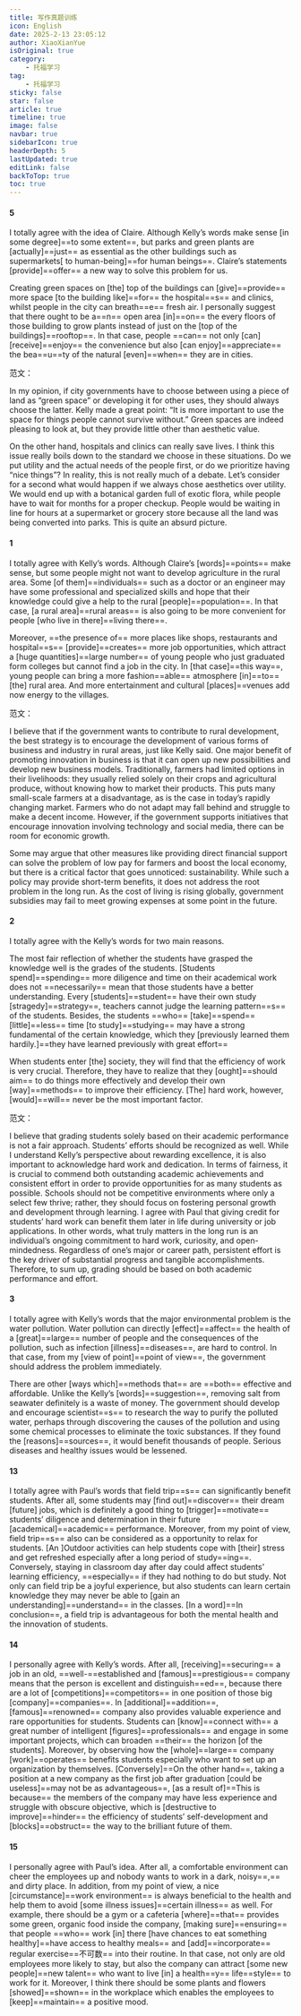 ```yaml
---
title: 写作真题训练
icon: English
date: 2025-2-13 23:05:12
author: XiaoXianYue
isOriginal: true
category: 
    - 托福学习
tag:
    - 托福学习
sticky: false
star: false
article: true
timeline: true
image: false
navbar: true
sidebarIcon: true
headerDepth: 5
lastUpdated: true
editLink: false
backToTop: true
toc: true
---
```


#### 5

I totally agree with the idea of Claire. Although Kelly’s words make sense [in some degree]==to some extent==, but parks and green plants are [actually]==just== as essential  as the other buildings such as supermarkets[ to human-being]==for human beings==. Claire’s statements [provide]==offer== a new way to solve this problem for us.

Creating green spaces on [the] top of the buildings can [give]==provide== more space [to the building like]==for== the  hospital==s== and clinics, whilst people in the city can breath==e== fresh air. I personally suggest that there ought to be a==n== open area [in]==on== the every floors of those building to grow plants instead of just on the [top of the buildings]==rooftop==. In that case, people ==can== not only [can] [receive]==enjoy== the convenience but also [can enjoy]==appreciate== the bea==u==ty of the natural [even]==when== they are in cities.

范文：

In my opinion, if city governments have to choose between using a piece of land as “green space” or developing it for other uses, they should always choose the latter. Kelly made a great point: “It is more important to use the space for things people cannot survive without.” Green spaces are indeed pleasing to look at, but they provide little other than aesthetic value. 

On the other hand, hospitals and clinics can really save lives. I think this issue really boils down to the standard we choose in these situations. Do we put utility and the actual needs of the people first, or do we prioritize having “nice things”? In reality, this is not really much of a debate. Let’s consider for a second what would happen if we always chose aesthetics over utility. We would end up with a botanical garden full of exotic flora, while people have to wait for months for a proper checkup. People would be waiting in line for hours at a supermarket or grocery store because all the land was being converted into parks. This is quite an absurd picture.

#### 1

I totally agree with Kelly’s words. Although Claire’s [words]==points== make sense, but some people might not want to develop agriculture in the rural area. Some [of them]==individuals==  such as a doctor or an engineer may have some professional and specialized skills and hope that their knowledge could give a help to the rural [people]==population==. In that case, [a rural area]==rural areas== is also going to be more convenient for people [who live in there]==living there==.

Moreover, ==the presence of== more places like shops, restaurants and hospital==s== [provide]==creates== more job opportunities, which attract a [huge quantities]==large number== of young people who just graduated form colleges but cannot find a job in the city. In [that case]==this way==, young people can bring a more fashion==able== atmosphere [in]==to== [the] rural area. And more entertainment and cultural [places]==venues add now energy to the villages.

范文：

I believe that if the government wants to contribute to rural development, the best strategy is to encourage the development of various forms of business and industry in rural areas, just like Kelly said. One major benefit of promoting innovation in business is that it can open up new possibilities and develop new business models. Traditionally, farmers had limited options in their livelihoods: they usually relied solely on their crops and agricultural produce, without knowing how to market their products. This puts many small-scale farmers at a disadvantage, as is the case in today’s rapidly changing market. Farmers who do not adapt may fall behind and struggle to make a decent income. However, if the government supports initiatives that encourage innovation involving technology and social media, there can be room for economic growth. 

Some may argue that other measures like providing direct financial support can solve the problem of low pay for farmers and boost the local economy, but there is a critical factor that goes unnoticed: sustainability. While such a policy may provide short-term benefits, it does not address the root problem in the long run. As the cost of living is rising globally, government subsidies may fail to meet growing expenses at some point in the future.



#### 2

I totally agree with the Kelly’s words for two main reasons.

The most fair reflection of whether the students have grasped the knowledge well is the grades of the students. [Students spend]==spending== more diligence and time on their academical work does not ==necessarily== mean that those students have a better understanding. Every [students]==student== have their own study [stragedy]==strategy==, teachers cannot judge the learning pattern==s== of the students. Besides, the students ==who== [take]==spend== [little]==less== time [to study]==studying== may have a strong fundamental of the certain knowledge, which they [previously learned them hardily.]==they have learned previously with great effort==

When students enter [the] society, they will find that the efficiency of work is very crucial. Therefore, they have to realize that they [ought]==should aim== to do things more effectively and develop their own [way]==methods== to improve their efficiency. [The] hard work, however, [would]==will== never be the most important factor.

范文：

I believe that grading students solely based on their academic performance is not a fair approach. Students’ efforts should be recognized as well. While I understand Kelly’s perspective about rewarding excellence, it is also important to acknowledge hard work and dedication. In terms of fairness, it is crucial to commend both outstanding academic achievements and consistent effort in order to provide opportunities for as many students as possible. Schools should not be competitive environments where only a select few thrive; rather, they should focus on fostering personal growth and development through learning. I agree with Paul that giving credit for students’ hard work can benefit them later in life during university or job applications. In other words, what truly matters in the long run is an individual’s ongoing commitment to hard work, curiosity, and open-mindedness. Regardless of one’s major or career path, persistent effort is the key driver of substantial progress and tangible accomplishments. Therefore, to sum up, grading should be based on both academic performance and effort.



#### 3

I totally agree with Kelly’s words that the major environmental problem is the water pollution. Water pollution can directly [effect]==affect== the health of a [great]==large== number of people and the consequences of the pollution, such as infection [illness]==diseases==, are hard to control. In that case, from my [view of point]==point of view==, the government should address the problem immediately. 

There are other [ways which]==methods that== are ==both== effective and affordable. Unlike the Kelly’s [words]==suggestion==, removing salt from seawater definitely is a waste of money. The government should develop and encourage scientist==s== to research the way to purify the polluted water, perhaps through discovering the causes of the pollution and using some chemical processes to eliminate the toxic substances. If they found the [reasons]==sources==, it would benefit thousands of people. Serious diseases and healthy issues would be lessened.



#### 13

I totally agree with Paul’s words that field trip==s== can significantly benefit students. After all, some students may [find out]==discover== their dream [future] jobs, which is definitely a good thing to [trigger]==motivate== students’ diligence and determination in their future [academical]==academic== performance. Moreover, from my point of view, field trip==s== also can be considered as a opportunity to relax for students. [An ]Outdoor activities can help students cope with [their] stress and get refreshed especially after a long period of study==ing==. Conversely, staying in classroom day after day could affect students’ learning efficiency, ==especially== if they had nothing to do but study. Not only can field trip be a joyful experience, but also students can learn certain knowledge they may never be able to [gain an understanding]==understand== in the classes. [In a word]==In conclusion==, a field trip is advantageous for both the mental health and the innovation of students.



#### 14

I personally agree with Kelly’s words. After all, [receiving]==securing== a job in an old, ==well-==established and [famous]==prestigious== company means that the person is excellent and distinguish==ed==, because there are a lot of [competitions]==competitors== in one position of those big [company]==companies==. In [additional]==addition==, [famous]==renowned== company also provides valuable experience and rare opportunities for students. Students can [know]==connect with== a great number of intelligent [figures]==professionals== and engage in some important projects, which can broaden ==their== the horizon [of the students]. Moreover, by observing how the [whole]==large== company [work]==operates== benefits students especially who want to set up an organization by themselves. [Conversely]==On the other hand==, taking a position at a new company as the first job after graduation [could be useless]==may not be as advantageous==, [as a result of]==This is because== the members of the company may have less experience and struggle with obscure objective, which is [destructive to improve]==hinder== the efficiency of students’ self-development and [blocks]==obstruct== the way to the brilliant future of them.



#### 15

I personally agree with Paul’s idea. After all, a comfortable environment can cheer the employees up and nobody wants to work in a dark, noisy==,== and dirty place. In addition, from my point of view, a nice [circumstance]==work environment== is always beneficial to the health and help them to avoid [some illness issues]==certain illness== as well. For example, there should be a gym or a cafeteria [where]==that== provides some green, organic food inside the company, [making sure]==ensuring== that people ==who== work [in] there [have chances to eat something healthy]==have access to healthy meals== and [add]==incorporate== regular exercise==不可数== into their routine. In that case, not only are old employees more likely to stay, but also the company can attract [some new people]==new talent== who want to live [in] a health==y== life==style== to work for it. Moreover, I think there should be some plants and flowers [showed]==shown== in the workplace which enables the employees to [keep]==maintain== a positive mood.

